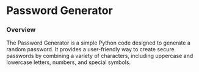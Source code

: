 # Password Generator


### Overview

The Password Generator is a simple Python code designed to generate a random password. It provides a user-friendly way to create secure passwords by combining a variety of characters, including uppercase and lowercase letters, numbers, and special symbols.
